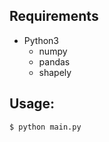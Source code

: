 ## Requirements
* Python3
  * numpy
  * pandas
  * shapely

## Usage:

```bash
$ python main.py
```

